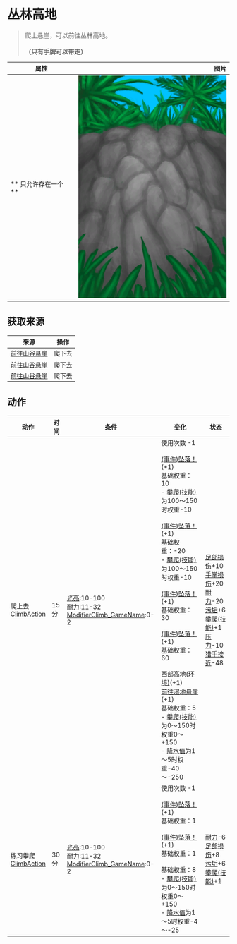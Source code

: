 # 丛林高地  
> 爬上悬崖，可以前往丛林高地。<br><br><b>（只有手牌可以带走）</b>  
  
  属性  |   图片   
 ----  |  ----:   
 ** 只允许存在一个 **  |  ![](Sprite/CliffsUp.png)   
  
## 获取来源  
来源  |  操作  
----  |  ----  
[前往山谷悬崖](Path_JungleHighlandsToValley.md)  |  爬下去  
[前往山谷悬崖](Path_JungleHighlandsToValley.md)  |  爬下去  
[前往山谷悬崖](Path_JungleHighlandsToValley.md)  |  爬下去  
## 动作  
动作  |  时间  |  条件  |  变化  |  状态  
----  |  ----  |  ----  |  ----  |  ----  
爬上去<br>[ClimbAction](ClimbAction.md)  |  15分  |  [光亮](Light.md):10-100<br>[耐力](Stamina.md):11-32<br>[ModifierClimb_GameName](ModifierClimb.md):0-2  |  使用次数  -1<br><br>[(事件)坠落！](Event_FallFracture.md)(+1)<br>基础权重：10<br>- [攀爬(技能)](Skill_Climbing.md)为100～150时权重-10<br><br>[(事件)坠落！](Event_FallSprains.md)(+1)<br>基础权重：-20<br>- [攀爬(技能)](Skill_Climbing.md)为100～150时权重-10<br><br>[(事件)坠落！](Event_FallAbrasion.md)(+1)<br>基础权重：30<br><br>[(事件)坠落！](Event_FallBruise.md)(+1)<br>基础权重：60<br><br>[西部高地(环境)](Env_HighlandsWestern.md)(+1)<br>[前往湿地悬崖](Path_JungleHighlandsToWetlands.md)(+1)<br>基础权重：5<br>- [攀爬(技能)](Skill_Climbing.md)为0～150时权重0～+150<br>- [降水值](RainValue.md)为1～5时权重-40～-250<br>  |  [足部损伤](FootDamage.md)+10<br>[手掌损伤](HandDamage.md)+20<br>[耐力](Stamina.md)-20<br>[污垢](Filth.md)+6<br>[攀爬(技能)](Skill_Climbing.md)+1<br>[压力](Stress.md)-10<br>[猎手接近](HuntersProximity.md)-48  
练习攀爬<br>[ClimbAction](ClimbAction.md)  |  30分  |  [光亮](Light.md):10-100<br>[耐力](Stamina.md):11-32<br>[ModifierClimb_GameName](ModifierClimb.md):0-2  |  使用次数  -1<br><br>[(事件)坠落！](Event_FallAbrasion.md)(+1)<br>基础权重：1<br><br>[(事件)坠落！](Event_FallBruise.md)(+1)<br>基础权重：1<br><br>基础权重：8<br>- [攀爬(技能)](Skill_Climbing.md)为0～150时权重0～+150<br>- [降水值](RainValue.md)为1～5时权重-4～-25<br>  |  [耐力](Stamina.md)-6<br>[足部损伤](FootDamage.md)+8<br>[污垢](Filth.md)+6<br>[攀爬(技能)](Skill_Climbing.md)+1  
